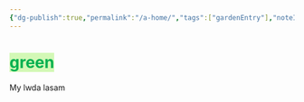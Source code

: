 ```yaml
---
{"dg-publish":true,"permalink":"/a-home/","tags":["gardenEntry"],"noteIcon":"","created":"2025-01-03T01:12:22.069+05:30"}
---
```


# <font color="#00b050"> <span style="background:#d3f8b6">green</span> </font>

My lwda lasam

